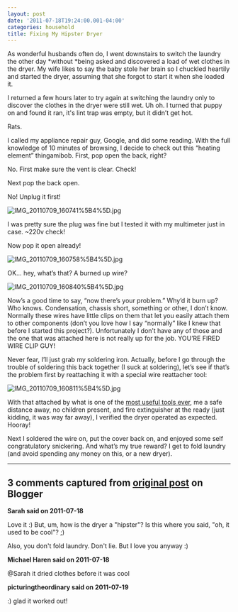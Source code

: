 ```yaml
---
layout: post
date: '2011-07-18T19:24:00.001-04:00'
categories: household
title: Fixing My Hipster Dryer
---
```



As wonderful husbands often do, I went downstairs to switch the laundry the other day *without *being asked and discovered a load of wet clothes in the dryer. My wife likes to say the baby stole her brain so I chuckled heartily and started the dryer, assuming that she forgot to start it when she loaded it. 

I returned a few hours later to try again at switching the laundry only to discover the clothes in the dryer were still wet. Uh oh. I turned that puppy on and found it ran, it's lint trap was empty, but it didn’t get hot.

Rats.

I called my appliance repair guy, Google, and did some reading. With the full knowledge of 10 minutes of browsing, I decide to check out this “heating element” thingamibob. First, pop open the back, right?

No. First make sure the vent is clear. Check!

Next pop the back open.

No! Unplug it first!

![IMG_20110709_160741%5B4%5D.jpg](IMG_20110709_160741%5B4%5D.jpg)

I was pretty sure the plug was fine but I tested it with my multimeter just in case. ~220v check!

Now pop it open already!

![IMG_20110709_160758%5B4%5D.jpg](IMG_20110709_160758%5B4%5D.jpg)

OK… hey, what’s that? A burned up wire?

![IMG_20110709_160840%5B4%5D.jpg](IMG_20110709_160840%5B4%5D.jpg)

Now’s a good time to say, “now there’s your problem.” Why’d it burn up? Who knows. Condensation, chassis short, something or other, I don’t know. Normally these wires have little clips on them that let you easily attach them to other components (don’t you love how I say “normally” like I knew that before I started this project?). Unfortunately I don’t have any of those and the one that was attached here is not really up for the job. YOU’RE FIRED WIRE CLIP GUY!

Never fear, I’ll just grab my soldering iron. Actually, before I go through the trouble of soldering this back together (I suck at soldering), let’s see if that’s the problem first by reattaching it with a special wire reattacher tool:

![IMG_20110709_160811%5B4%5D.jpg](IMG_20110709_160811%5B4%5D.jpg)  

With that attached by what is one of the [most useful tools ever](http://en.wikipedia.org/wiki/Locking_pliers), me a safe distance away, no children present, and fire extinguisher at the ready (just kidding, it was way far away), I verified the dryer operated as expected. Hooray!

Next I soldered the wire on, put the cover back on, and enjoyed some self congratulatory snickering. And what’s my true reward? I get to fold laundry (and avoid spending any money on this, or a new dryer).

---

## 3 comments captured from [original post](https://blog.wassupy.com/2011/07/fixing-my-hipster-dryer.html) on Blogger

**Sarah said on 2011-07-18**

Love it :)  But, um, how is the dryer a &quot;hipster&quot;?  Is this where you said, &quot;oh, it used to be cool&quot;? ;)

Also, you don't fold laundry.  Don't lie.  But I love you anyway :)

**Michael Haren said on 2011-07-18**

@Sarah it dried clothes before it was cool

**picturingtheordinary said on 2011-07-19**

:) glad it worked out!


